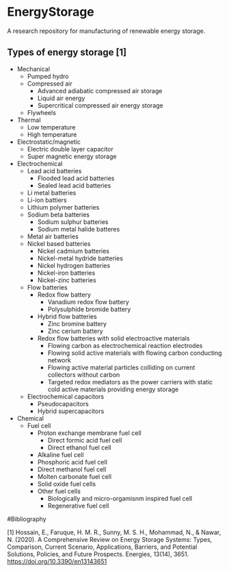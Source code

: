 # EnergyStorage

A research repository for manufacturing of renewable energy storage. 

## Types of energy storage [1] 
* Mechanical
  * Pumped hydro
  * Compressed air
    * Advanced adiabatic compressed air storage
    * Liquid air energy
    * Supercritical compressed air energy storage
  * Flywheels
* Thermal
  * Low temperature
  * High temperature
* Electrostatic/magnetic
  * Electric double layer capacitor
  * Super magnetic energy storage
* Electrochemical
  * Lead acid batteries
    * Flooded lead acid batteries
    * Sealed lead acid batteries
  * Li metal batteries
  * Li-ion battiers
  * Lithium polymer batteries
  * Sodium beta batteries
    * Sodium sulphur batteries
    * Sodium metal halide batteres
  * Metal air batteries
  * Nickel based batteries
    * Nickel cadmium batteries
    * Nickel-metal hydride batteries
    * Nickel hydrogen batteries
    * Nickel-iron batteries
    * Nickel-zinc batteries
  * Flow batteries
    * Redox flow battery
      * Vanadium redox flow battery
      * Polysulphide bromide battery
    * Hybrid flow batteries
      * Zinc bromine battery
      * Zinc cerium battery
    * Redox flow batteries with solid electroactive materials
      * Flowing carbon as electrochemical reaction electrodes
      * Flowing solid active materials with flowing carbon conducting network
      * Flowing active material particles colliding on current collectors without carbon
      * Targeted redox mediators as the power carriers with static cold active materials providing energy storage
  * Electrochemical capacitors
    * Pseudocapacitors
    * Hybrid supercapacitors
* Chemical
  * Fuel cell
    * Proton exchange membrane fuel cell
      * Direct formic acid fuel cell
      * Direct ethanol fuel cell
    * Alkaline fuel cell
    * Phosphoric acid fuel cell
    * Direct methanol fuel cell
    * Molten carbonate fuel cell
    * Solid oxide fuel cells
    * Other fuel cells
      * Biologically and micro-orgamisnm inspired fuel cell
      * Regenerative fuel cell



#Bibliography

[1] Hossain, E., Faruque, H. M. R., Sunny, M. S. H., Mohammad, N., & Nawar, N. (2020). A Comprehensive Review on Energy Storage Systems: Types, Comparison, Current Scenario, Applications, Barriers, and Potential Solutions, Policies, and Future Prospects. Energies, 13(14), 3651. https://doi.org/10.3390/en13143651
